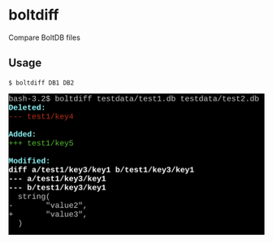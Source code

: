 # boltdiff
Compare BoltDB files

## Usage

```
$ boltdiff DB1 DB2
```


![usage](./imgs/usage.png)

